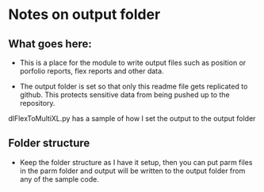 # Notes on output folder

## What goes here:

* This is a place for the module to write output files such as position or porfolio reports, flex reports and other data.

* The output folder is set so that only this readme file gets replicated to github.  This protects sensitive data from being pushed up to the repository.

dlFlexToMultiXL.py has a sample of how I set the output to the output folder

## Folder structure

* Keep the folder structure as I have it setup, then you can put parm files in the parm folder and output will be written to the output folder from any of the sample code.
